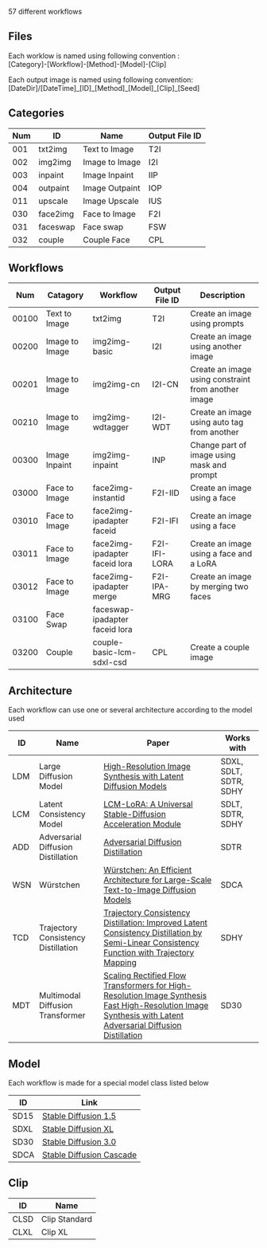 57 different workflows 

## Files
Each worklow is named using following convention :<br>
\[Category\]-\[Workflow\]-\[Method\]-\[Model\]-\[Clip\]

Each output image is named using following convention: <br>
\[DateDir\]/\[DateTime\]\_\[ID\]\_\[Method\]\_\[Model\]\_\[Clip\]\_\[Seed\]

## Categories
Num | ID | Name | Output File ID |
--- | --- | --- | --- |
001 | txt2img | Text to Image | T2I |
002 | img2img | Image to Image | I2I |
003 | inpaint | Image Inpaint | IIP |
004 | outpaint | Image Outpaint | IOP |
011 | upscale | Image Upscale | IUS |
030 | face2img | Face to Image | F2I |
031 | faceswap | Face swap | FSW |
032 | couple | Couple Face | CPL |

## Workflows
Num | Catagory | Workflow | Output File ID | Description |
--- | --- | --- |  --- |   --- |
00100 | Text to Image | txt2img | T2I | Create an image using prompts |
00200 | Image to Image | img2img-basic | I2I | Create an image using another image |
00201 | Image to Image | img2img-cn | I2I-CN | Create an image using constraint from another image|
00210 | Image to Image | img2img-wdtagger | I2I-WDT | Create an image using auto tag from another |
00300 | Image Inpaint | img2img-inpaint | INP | Change part of image using mask and prompt |
03000 | Face to Image | face2img-instantid | F2I-IID |  Create an image using a face |
03010 | Face to Image | face2img-ipadapter faceid | F2I-IFI| Create an image using a face |
03011 | Face to Image | face2img-ipadapter faceid lora | F2I-IFI-LORA | Create an image using a face and a LoRA |
03012 | Face to Image | face2img-ipadapter merge | F2I-IPA-MRG | Create an image by merging two faces |
03100 | Face Swap | faceswap-ipadapter faceid lora  | | |
03200 | Couple | couple-basic-lcm-sdxl-csd | CPL | Create a couple image |

## Architecture
Each workflow can use one or several architecture according to the model used

ID | Name | Paper | Works with |
--- | --- | --- | --- |
LDM | Large Diffusion Model | [High-Resolution Image Synthesis with Latent Diffusion Models](https://arxiv.org/abs/2112.10752) | SDXL, SDLT, SDTR, SDHY|
LCM | Latent Consistency Model | [LCM-LoRA: A Universal Stable-Diffusion Acceleration Module](https://arxiv.org/abs/2311.05556)  | SDLT, SDTR,  SDHY |
ADD | Adversarial Diffusion Distillation | [Adversarial Diffusion Distillation](https://arxiv.org/abs/2311.17042) | SDTR |
WSN | Würstchen | [Würstchen: An Efficient Architecture for Large-Scale Text-to-Image Diffusion Models](https://openreview.net/forum?id=gU58d5QeGv) | SDCA |
TCD | Trajectory Consistency Distillation | [Trajectory Consistency Distillation: Improved Latent Consistency Distillation by Semi-Linear Consistency Function with Trajectory Mapping](https://arxiv.org/abs/2402.19159)| SDHY |
MDT | Multimodal Diffusion Transformer | [Scaling Rectified Flow Transformers for High-Resolution Image Synthesis](https://arxiv.org/abs/2403.03206) <br> [Fast High-Resolution Image Synthesis with Latent Adversarial Diffusion Distillation](https://arxiv.org/abs/2403.12015)| SD30 |

## Model
Each workflow is made for a special model class listed below

ID | Link |
--- | --- |
SD15 | [Stable Diffusion 1.5](https://huggingface.co/runwayml/stable-diffusion-v1-5) |
SDXL | [Stable Diffusion XL](https://stability.ai/news/stability-ai-sdxl-turbo) |
SD30 | [Stable Diffusion 3.0](https://stability.ai/news/stable-diffusion-3-medium)|
SDCA | [Stable Diffusion Cascade](https://github.com/Stability-AI/StableCascade) |

## Clip
ID | Name |
--- | --- |
CLSD | Clip Standard |
CLXL | Clip XL |
